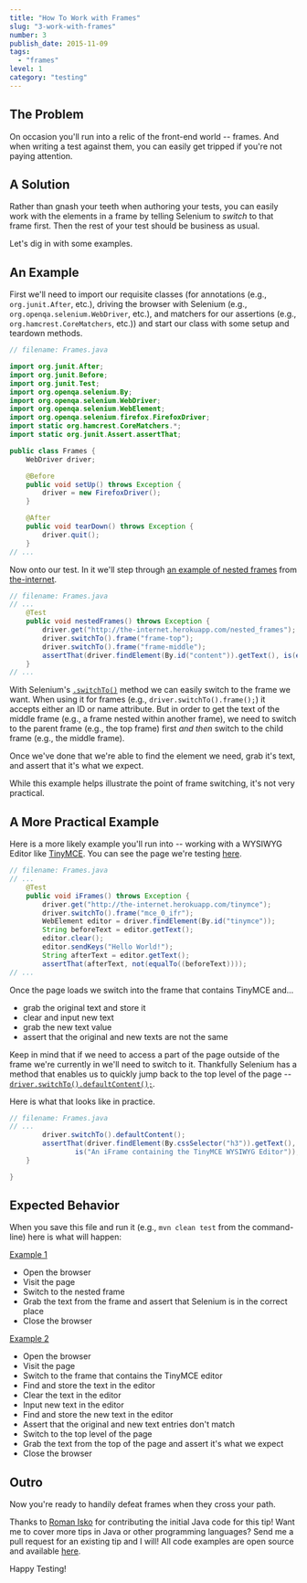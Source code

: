 ```yaml
---
title: "How To Work with Frames"
slug: "3-work-with-frames"
number: 3
publish_date: 2015-11-09
tags:
  - "frames"
level: 1
category: "testing"
---
```


## The Problem

On occasion you'll run into a relic of the front-end world -- frames. And when writing a test against them, you can easily get tripped if you're not paying attention.

## A Solution

Rather than gnash your teeth when authoring your tests, you can easily work with the elements in a frame by telling Selenium to _switch_ to that frame first. Then the rest of your test should be business as usual.

Let's dig in with some examples.

## An Example

First we'll need to import our requisite classes (for annotations (e.g., `org.junit.After`, etc.), driving the browser with Selenium (e.g., `org.openqa.selenium.WebDriver`, etc.), and matchers for our assertions (e.g., `org.hamcrest.CoreMatchers`, etc.)) and start our class with some setup and teardown methods.

```java
// filename: Frames.java

import org.junit.After;
import org.junit.Before;
import org.junit.Test;
import org.openqa.selenium.By;
import org.openqa.selenium.WebDriver;
import org.openqa.selenium.WebElement;
import org.openqa.selenium.firefox.FirefoxDriver;
import static org.hamcrest.CoreMatchers.*;
import static org.junit.Assert.assertThat;

public class Frames {
    WebDriver driver;

    @Before
    public void setUp() throws Exception {
        driver = new FirefoxDriver();
    }

    @After
    public void tearDown() throws Exception {
        driver.quit();
    }
// ...
```

Now onto our test. In it we'll step through [an example of nested frames](http://the-internet.herokuapp.com/nested_frames) from [the-internet](https://github.com/tourdedave/the-internet).

```java
// filename: Frames.java
// ...
    @Test
    public void nestedFrames() throws Exception {
        driver.get("http://the-internet.herokuapp.com/nested_frames");
        driver.switchTo().frame("frame-top");
        driver.switchTo().frame("frame-middle");
        assertThat(driver.findElement(By.id("content")).getText(), is(equalTo("MIDDLE")));
    }
// ...
```

With Selenium's [`.switchTo()`](https://seleniumhq.github.io/selenium/docs/api/java/org/openqa/selenium/WebDriver.html#switchTo--) method we can easily switch to the frame we want. When using it for frames (e.g., `driver.switchTo().frame();`) it accepts either an ID or name attribute. But in order to get the text of the middle frame (e.g., a frame nested within another frame), we need to switch to the parent frame (e.g., the top frame) first _and then_ switch to the child frame (e.g., the middle frame).

Once we've done that we're able to find the element we need, grab it's text, and assert that it's what we expect.

While this example helps illustrate the point of frame switching, it's not very practical.

## A More Practical Example

Here is a more likely example you'll run into -- working with a WYSIWYG Editor like [TinyMCE](http://www.tinymce.com/). You can see the page we're testing [here](http://the-internet.herokuapp.com/tinymce).

```java
// filename: Frames.java
// ...
    @Test
    public void iFrames() throws Exception {
        driver.get("http://the-internet.herokuapp.com/tinymce");
        driver.switchTo().frame("mce_0_ifr");
        WebElement editor = driver.findElement(By.id("tinymce"));
        String beforeText = editor.getText();
        editor.clear();
        editor.sendKeys("Hello World!");
        String afterText = editor.getText();
        assertThat(afterText, not(equalTo((beforeText))));
// ...
```

Once the page loads we switch into the frame that contains TinyMCE and...

+ grab the original text and store it
+ clear and input new text
+ grab the new text value
+ assert that the original and new texts are not the same

Keep in mind that if we need to access a part of the page outside of the frame we're currently in we'll need to switch to it. Thankfully Selenium has a method that enables us to quickly jump back to the top level of the page -- [`driver.switchTo().defaultContent();`](https://seleniumhq.github.io/selenium/docs/api/java/org/openqa/selenium/WebDriver.TargetLocator.html#defaultContent--).

Here is what that looks like in practice.

```java
// filename: Frames.java
// ...
        driver.switchTo().defaultContent();
        assertThat(driver.findElement(By.cssSelector("h3")).getText(),
                is("An iFrame containing the TinyMCE WYSIWYG Editor"));
    }

}
```

## Expected Behavior

When you save this file and run it (e.g., `mvn clean test` from the command-line) here is what will happen:

<u>Example 1</u>

+ Open the browser
+ Visit the page
+ Switch to the nested frame
+ Grab the text from the frame and assert that Selenium is in the correct place
+ Close the browser

<u>Example 2</u>

+ Open the browser
+ Visit the page
+ Switch to the frame that contains the TinyMCE editor
+ Find and store the text in the editor
+ Clear the text in the editor
+ Input new text in the editor
+ Find and store the new text in the editor
+ Assert that the original and new text entries don't match
+ Switch to the top level of the page
+ Grab the text from the top of the page and assert it's what we expect
+ Close the browser

## Outro

Now you're ready to handily defeat frames when they cross your path.

Thanks to [Roman Isko](https://github.com/RomanIsko) for contributing the initial Java code for this tip! Want me to cover more tips in Java or other programming languages? Send me a pull request for an existing tip and I will! All code examples are open source and available [here](http://github.com/tourdedave/elemental-selenium-tips).

Happy Testing!
